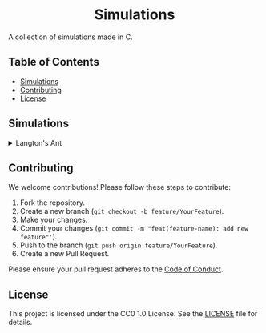 <h1 align="center">Simulations</h1>

A collection of simulations made in C.

## Table of Contents

- [Simulations](#simulations)
- [Contributing](#contributing)
- [License](#license)

## Simulations

<details>
<summary> Langton's Ant </summary>

This is an implementation of Langton's Ant in C. Langton's Ant is a two-dimensional Turing machine with a very simple set of rules but complex emergent behavior. The ant moves according to the rules below:

1. At a white square, turn 90° right, flip the color of the square, move forward one unit.

2. At a black square, turn 90° left, flip the color of the square, move forward one unit.

This simulation uses the following characters to represent the ant and the grid:

- `.` represents a white square.
- `#` represents a black square.
- `A` represents the ant.

</details>

## Contributing

We welcome contributions! Please follow these steps to contribute:

1. Fork the repository.
2. Create a new branch (`git checkout -b feature/YourFeature`).
3. Make your changes.
4. Commit your changes (`git commit -m "feat(feature-name): add new feature"'`).
5. Push to the branch (`git push origin feature/YourFeature`).
6. Create a new Pull Request.

Please ensure your pull request adheres to the [Code of Conduct](./.github/CODE_OF_CONDUCT.md).

## License

This project is licensed under the CC0 1.0 License. See the [LICENSE](./LICENSE) file for details.



